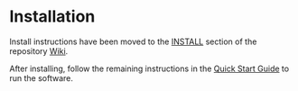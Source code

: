 # Installation

Install instructions have been moved to the [INSTALL](https://github.com/HDDcoin-Network/hddcoin-blockchain/wiki/INSTALL) section of the repository [Wiki](https://github.com/HDDcoin-Network/hddcoin-blockchain/wiki).

After installing, follow the remaining instructions in the
[Quick Start Guide](https://github.com/HDDcoin-Network/hddcoin-blockchain/wiki/Quick-Start-Guide)
to run the software.
